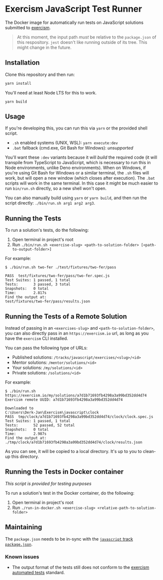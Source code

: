 # Exercism JavaScript Test Runner

The Docker image for automatically run tests on JavaScript solutions submitted to [exercism][web-exercism].

> At this moment, the input path _must_ be relative to the `package.json` of this respository. `jest` doesn't like running outside of its tree. This might change in the future.

## Installation

Clone this repository and then run:

```bash
yarn install
```

You'll need at least Node LTS for this to work.

```
yarn build
```

## Usage

If you're developing this, you can run this via `yarn` or the provided shell script.

- `.sh` enabled systems (UNIX, WSL): `yarn execute:dev`
- `.bat` fallback (cmd.exe, Git Bash for Windows): _unsupported_

You'll want these `:dev` variants because it will _build_ the required code (it will transpile from TypeScript to JavaScript, which is necessary to run this in Node environments, unlike Deno environments). When on Windows, if you're using Git Bash for Windows or a similar terminal, the `.sh` files will work, but will open a new window (which closes after execution). The `.bat` scripts will work in the same terminal. In this case it might be much easier to run `bin/run.sh` directly, so a new shell won't open.

You can also manually build using `yarn` or `yarn build`, and then run the script directly: `./bin/run.sh arg1 arg2 arg3`.

## Running the Tests

To run a solution's tests, do the following:

1. Open terminal in project's root
2. Run `./bin/run.sh <exercise-slug> <path-to-solution-folder> [<path-to-output-folder>]`

For example:

```shell
$ ./bin/run.sh two-fer ./test/fixtures/two-fer/pass

PASS  test/fixtures/two-fer/pass/two-fer.spec.js
Test Suites: 1 passed, 1 total
Tests:       3 passed, 3 total
Snapshots:   0 total
Time:        2.817s
Find the output at:
test/fixtures/two-fer/pass/results.json
```

## Running the Tests of a Remote Solution

Instead of passing in an `<exercises-slug>` and `<path-to-solution-folder>`, you can also directly pass in an `https://exercism.io` url, as long as you have the `exercism` CLI installed.

You can pass the following type of URLs:

- Published solutions: `/tracks/javascript/exercises/<slug>/<id>`
- Mentor solutions: `/mentor/solutions/<id>`
- Your solutions: `/my/solutions/<id>`
- Private solutions: `/solutions/<id>`

For example:

```
$ ./bin/run.sh https://exercism.io/my/solutions/a7d1b71693fb4298a3a99bd352dd4d74
Exercism remote UUID: a7d1b71693fb4298a3a99bd352dd4d74

Downloaded to
C:\Users\Derk-Jan\Exercism\javascript\clock
PASS  tmp/clock/a7d1b71693fb4298a3a99bd352dd4d74/clock/clock.spec.js
Test Suites: 1 passed, 1 total
Tests:       52 passed, 52 total
Snapshots:   0 total
Time:        2.987s
Find the output at:
./tmp/clock/a7d1b71693fb4298a3a99bd352dd4d74/clock/results.json
```

As you can see, it will be copied to a local directory. It's up to you to clean-up this directory.

## Running the Tests in Docker container

_This script is provided for testing purposes_

To run a solution's test in the Docker container, do the following:

1. Open terminal in project's root
2. Run `./run-in-docker.sh <exercise-slug> <relative-path-to-solution-folder>`

## Maintaining

The `package.json` needs to be in-sync with the [`javascript` track `package.json`][git-javascript].

### Known issues

- The output format of the tests still does not conform to the [exercism automated tests][git-automated-tests] standard.

[web-exercism]: https://exercism.io
[git-automated-tests]: https://github.com/exercism/automated-tests
[git-javascript]: https://github.com/exercism/javascript
